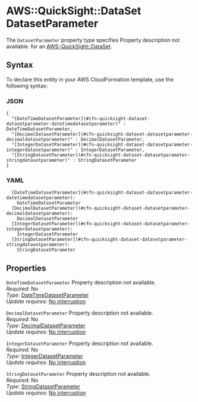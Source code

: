 # AWS::QuickSight::DataSet DatasetParameter<a name="aws-properties-quicksight-dataset-datasetparameter"></a>

<a name="aws-properties-quicksight-dataset-datasetparameter-description"></a>The `DatasetParameter` property type specifies Property description not available\. for an [AWS::QuickSight::DataSet](aws-resource-quicksight-dataset.md)\.

## Syntax<a name="aws-properties-quicksight-dataset-datasetparameter-syntax"></a>

To declare this entity in your AWS CloudFormation template, use the following syntax:

### JSON<a name="aws-properties-quicksight-dataset-datasetparameter-syntax.json"></a>

```
{
  "[DateTimeDatasetParameter](#cfn-quicksight-dataset-datasetparameter-datetimedatasetparameter)" : DateTimeDatasetParameter,
  "[DecimalDatasetParameter](#cfn-quicksight-dataset-datasetparameter-decimaldatasetparameter)" : DecimalDatasetParameter,
  "[IntegerDatasetParameter](#cfn-quicksight-dataset-datasetparameter-integerdatasetparameter)" : IntegerDatasetParameter,
  "[StringDatasetParameter](#cfn-quicksight-dataset-datasetparameter-stringdatasetparameter)" : StringDatasetParameter
}
```

### YAML<a name="aws-properties-quicksight-dataset-datasetparameter-syntax.yaml"></a>

```
  [DateTimeDatasetParameter](#cfn-quicksight-dataset-datasetparameter-datetimedatasetparameter): 
    DateTimeDatasetParameter
  [DecimalDatasetParameter](#cfn-quicksight-dataset-datasetparameter-decimaldatasetparameter): 
    DecimalDatasetParameter
  [IntegerDatasetParameter](#cfn-quicksight-dataset-datasetparameter-integerdatasetparameter): 
    IntegerDatasetParameter
  [StringDatasetParameter](#cfn-quicksight-dataset-datasetparameter-stringdatasetparameter): 
    StringDatasetParameter
```

## Properties<a name="aws-properties-quicksight-dataset-datasetparameter-properties"></a>

`DateTimeDatasetParameter`  <a name="cfn-quicksight-dataset-datasetparameter-datetimedatasetparameter"></a>
Property description not available\.  
*Required*: No  
*Type*: [DateTimeDatasetParameter](aws-properties-quicksight-dataset-datetimedatasetparameter.md)  
*Update requires*: [No interruption](https://docs.aws.amazon.com/AWSCloudFormation/latest/UserGuide/using-cfn-updating-stacks-update-behaviors.html#update-no-interrupt)

`DecimalDatasetParameter`  <a name="cfn-quicksight-dataset-datasetparameter-decimaldatasetparameter"></a>
Property description not available\.  
*Required*: No  
*Type*: [DecimalDatasetParameter](aws-properties-quicksight-dataset-decimaldatasetparameter.md)  
*Update requires*: [No interruption](https://docs.aws.amazon.com/AWSCloudFormation/latest/UserGuide/using-cfn-updating-stacks-update-behaviors.html#update-no-interrupt)

`IntegerDatasetParameter`  <a name="cfn-quicksight-dataset-datasetparameter-integerdatasetparameter"></a>
Property description not available\.  
*Required*: No  
*Type*: [IntegerDatasetParameter](aws-properties-quicksight-dataset-integerdatasetparameter.md)  
*Update requires*: [No interruption](https://docs.aws.amazon.com/AWSCloudFormation/latest/UserGuide/using-cfn-updating-stacks-update-behaviors.html#update-no-interrupt)

`StringDatasetParameter`  <a name="cfn-quicksight-dataset-datasetparameter-stringdatasetparameter"></a>
Property description not available\.  
*Required*: No  
*Type*: [StringDatasetParameter](aws-properties-quicksight-dataset-stringdatasetparameter.md)  
*Update requires*: [No interruption](https://docs.aws.amazon.com/AWSCloudFormation/latest/UserGuide/using-cfn-updating-stacks-update-behaviors.html#update-no-interrupt)
